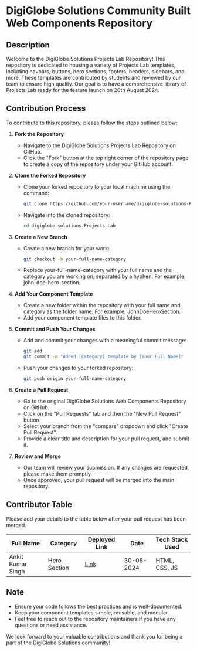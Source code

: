 # DigiGlobe Solutions Community Built Web Components Repository

## Description
Welcome to the DigiGlobe Solutions Projects Lab Repository! This repository is dedicated to housing a variety of Projects Lab templates, including navbars, buttons, hero sections, footers, headers, sidebars, and more. These templates are contributed by students and reviewed by our team to ensure high quality. Our goal is to have a comprehensive library of Projects Lab ready for the feature launch on 20th August 2024.

## Contribution Process
To contribute to this repository, please follow the steps outlined below:

1. **Fork the Repository**
   - Navigate to the DigiGlobe Solutions Projects Lab Repository on GitHub.
   - Click the "Fork" button at the top right corner of the repository page to create a copy of the repository under your GitHub account.

2. **Clone the Forked Repository**
   - Clone your forked repository to your local machine using the command:
     ```bash
     git clone https://github.com/your-username/digiglobe-solutions-Projects-Lab.git
     ```
   - Navigate into the cloned repository:
     ```bash
     cd digiglobe-solutions-Projects-Lab
     ```

3. **Create a New Branch**
   - Create a new branch for your work:
     ```bash
     git checkout -b your-full-name-category
     ```
   - Replace your-full-name-category with your full name and the category you are working on, separated by a hyphen. For example, john-doe-hero-section.

4. **Add Your Component Template**
   - Create a new folder within the repository with your full name and category as the folder name. For example, JohnDoeHeroSection.
   - Add your component template files to this folder.

5. **Commit and Push Your Changes**
   - Add and commit your changes with a meaningful commit message:
     ```bash
     git add .
     git commit -m "Added [Category] template by [Your Full Name]"
     ```
   - Push your changes to your forked repository:
     ```bash
     git push origin your-full-name-category
     ```

6. **Create a Pull Request**
   - Go to the original DigiGlobe Solutions Web Components Repository on GitHub.
   - Click on the "Pull Requests" tab and then the "New Pull Request" button.
   - Select your branch from the "compare" dropdown and click "Create Pull Request".
   - Provide a clear title and description for your pull request, and submit it.

7. **Review and Merge**
   - Our team will review your submission. If any changes are requested, please make them promptly.
   - Once approved, your pull request will be merged into the main repository.

## Contributor Table
Please add your details to the table below after your pull request has been merged.

| Full Name       | Category      | Deployed Link | Date       | Tech Stack Used |
| --------------- | ------------- | --------------|------------|-----------------|
| Ankit Kumar Singh  | Hero Section | [Link]([(https://aksingh0108.github.io/DigiGlobe-Solutions-Projects-Lab/)])   | 30-08-2024 | HTML, CSS, JS   |
 
## Note
- Ensure your code follows the best practices and is well-documented.
- Keep your component templates simple, reusable, and modular.
- Feel free to reach out to the repository maintainers if you have any questions or need assistance.

We look forward to your valuable contributions and thank you for being a part of the DigiGlobe Solutions community!
